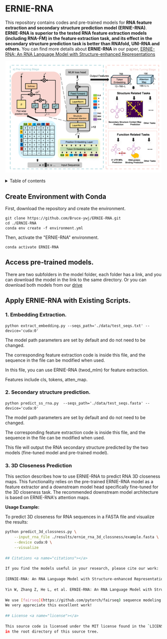 # ERNIE-RNA
This repository contains codes and pre-trained models for **RNA feature extraction and secondary structure prediction model (ERNIE-RNA)**.  
**ERNIE-RNA is superior to the tested RNA feature extraction models (including RNA-FM) in the feature extraction task, and its effect in the secondary structure prediction task is better than RNAfold, UNI-RNA and others.**
You can find more details about **ERNIE-RNA** in our paper, [ERNIE-RNA: An RNA Language Model with Structure-enhanced Representations](https://www.biorxiv.org/content/10.1101/2024.03.17.585376v1)

![Overview](./docs/model.png)


</details>

<details><summary>Table of contents</summary>
  
- [ERNIE-RNA](#ernie-rna)
  - [Create Environment with Conda ](#create-environment-with-conda-)
  - [Access pre-trained models. ](#access-pre-trained-models-)
  - [Apply ERNIE-RNA with Existing Scripts. ](#apply-ernie-rna-with-existing-scripts-)
    - [1. Embedding Extraction. ](#1-embedding-extraction-)
    - [2. Secondary structure prediction. ](#2-secondary-structure-prediction-)
    - [3. 3D Closeness Prediction ](#3-3d-closeness-prediction-)
  - [Citations ](#citations-)
  - [License ](#license-)
</details>

## Create Environment with Conda <a name="Setup_Environment"></a>
First, download the repository and create the environment.
```
git clone https://github.com/Bruce-ywj/ERNIE-RNA.git
cd ./ERNIE-RNA
conda env create -f environment.yml
```
Then, activate the "ERNIE-RNA" environment.
```
conda activate ERNIE-RNA
```

## Access pre-trained models. <a name="Available_Pretrained_Models"></a>
There are two subfolders in the model folder, each folder has a link, and you can download the model in the link to the same directory. Or you can download both models from our [drive](https://drive.google.com/drive/folders/1guWzYKJ2auh4FMFzxEWEnANJh91uhVZE)

## Apply ERNIE-RNA with Existing Scripts. <a name="Usage"></a>
### 1. Embedding Extraction. <a name="ERNIE-RNA_Embedding_Generation"></a>
```
python extract_embedding.py --seqs_path='./data/test_seqs.txt' --device='cuda:0'
```

The model path parameters are set by default and do not need to be changed.

The corresponding feature extraction code is inside this file, and the sequence in the file can be modified when used.

In this file, you can use ERNIE-RNA (twod_mlm) for feature extraction.

Features include cls, tokens, atten_map.

### 2. Secondary structure prediction. <a name="ERNIE-RNA_Structure_Prediction"></a>
```
python predict_ss_rna.py  --seqs_path='./data/test_seqs.fasta' --device='cuda:0'
```



The model path parameters are set by default and do not need to be changed.

The corresponding feature extraction code is inside this file, and the sequence in the file can be modified when used.

This file will output the RNA secondary structure predicted by the two models (fine-tuned model and pre-trained model).

### 3. 3D Closeness Prediction <a name="ERNIE-RNA_3D_Closeness_Prediction"></a>

This section describes how to use ERNIE-RNA to predict RNA 3D closeness maps. This functionality relies on the pre-trained ERNIE-RNA model as a feature extractor and a downstream model head specifically fine-tuned for the 3D closeness task. The recommended downstream model architecture is based on ERNIE-RNA's attention maps.


**Usage Example:**

To predict 3D closeness for RNA sequences in a FASTA file and visualize the results:

```bash
python predict_3d_clossness.py \
    --input_rna_file ./results/ernie_rna_3d_clossness/example.fasta \
    --device cuda:0 \
    --visualize

## Citations <a name="citations"></a>

If you find the models useful in your research, please cite our work:

[ERNIE-RNA: An RNA Language Model with Structure-enhanced Representations](https://www.biorxiv.org/content/10.1101/2024.03.17.585376v1)

Yin W, Zhang Z, He L, et al. ERNIE-RNA: An RNA Language Model with Structure-enhanced Representations[J]. bioRxiv, 2024: 2024.03. 17.585376.

We use [fairseq](https://github.com/pytorch/fairseq) sequence modeling framework to train our RNA language modeling.
We very appreciate this excellent work!

## License <a name="license"></a>

This source code is licensed under the MIT license found in the `LICENSE` file
in the root directory of this source tree.

